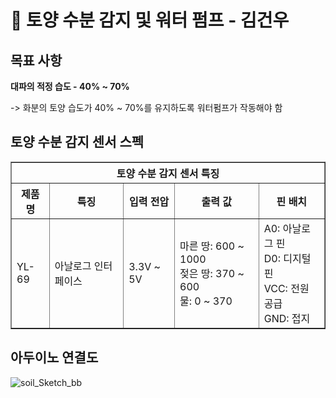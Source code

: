 # 🚿 토양 수분 감지 및 워터 펌프 - 김건우

## 목표 사항
**대파의 적정 습도 - 40% ~ 70%**

-> 화분의 토양 습도가 40% ~ 70%를 유지하도록 워터펌프가 작동해야 함

## 토양 수분 감지 센서 스펙
<table border="1">
  <tr>
   <th colspan=5>
     토양 수분 감지 센서 특징
   </th>
  </tr>
  <tr>
    <th>제품명</th>
    <th>특징</th>
    <th>입력 전압</th>
    <th>출력 값</th>
    <th>핀 배치</th>
  </tr>
  <tr>
    <td rowspan="3">YL-69</td>
    <td>아날로그 인터페이스</td>
    <td>3.3V ~ 5V</td>
    <td>마른 땅: 600 ~ 1000<br>젖은 땅: 370 ~ 600<br>물: 0 ~ 370</td>
    <td>A0: 아날로그 핀<br>D0: 디지털 핀<br>VCC: 전원 공급<br>GND: 접지</td>
  </tr>
</table>

## 아두이노 연결도
![soil_Sketch_bb](https://github.com/smart-daepa/arduino/assets/120733105/cdb0a18c-e46f-484d-a7f9-ec569b64aea4)

